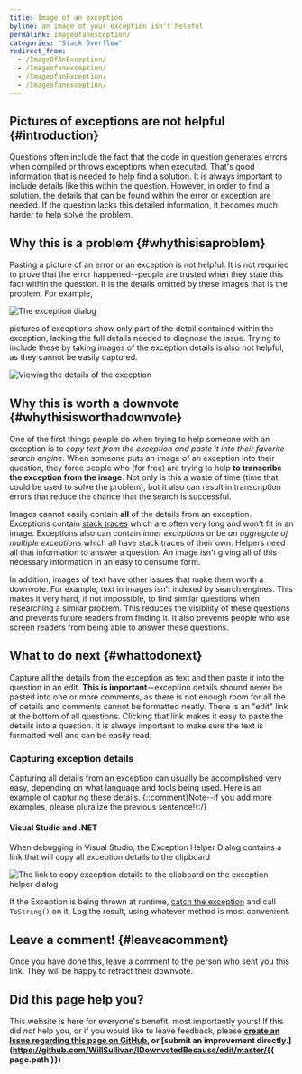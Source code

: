 ```yaml
---
title: Image of an exception
byline: an image of your exception isn't helpful
permalink: imageofanexception/
categories: "Stack Overflow"
redirect_from:
  - /ImageOfAnException/
  - /Imageofanexception/
  - /ImageofanException/
  - /Imageofanexception/
---
```

## Pictures of exceptions are not helpful {#introduction}
Questions often include the fact that the code in question generates errors when compiled or throws exceptions when executed. That's good information that is needed to help find a solution. It is always important to include details like this within the question. However, in order to find a solution, the details that can be found within the error or exception are needed. If the question lacks this detailed information, it becomes much harder to help solve the problem.

## Why this is a problem {#whythisisaproblem}
Pasting a picture of an error or an exception is not helpful. It is not requried to prove that the error happened--people are trusted when they state this fact within the question. It is the details omitted by these images that is the problem. For example,

![The exception dialog](/images/stackoverflow/exceptionimage1.PNG)

pictures of exceptions show only part of the detail contained within the exception, lacking the full details needed to diagnose the issue. Trying to include these by taking images of the exception details is also not helpful, as they cannot be easily captured.

![Viewing the details of the exception](/images/stackoverflow/exceptionimage3.PNG)

## Why this is worth a downvote {#whythisisworthadownvote}
One of the first things people do when trying to help someone with an exception is to *copy text from the exception and paste it into their favorite search engine*. When someone puts an image of an exception into their question, they force people who (for free) are trying to help **to transcribe the exception from the image**. Not only is this a waste of time (time that could be used to solve the problem), but it also can result in transcription errors that reduce the chance that the search is successful.

Images cannot easily contain **all** of the details from an exception. Exceptions contain [stack traces](https://en.wikipedia.org/wiki/Stack_trace) which are often very long and won't fit in an image. Exceptions also can contain *inner exceptions* or be *an aggregate of multiple exceptions* which all have stack traces of their own. Helpers need all that information to answer a question. An image isn't giving all of this necessary information in an easy to consume form.

In addition, images of text have other issues that make them worth a downvote. For example, text in images isn't indexed by search engines. This makes it very hard, if not impossible, to find similar questions when researching a similar problem. This reduces the visibility of these questions and prevents future readers from finding it. It also prevents people who use screen readers from being able to answer these questions.

## What to do next {#whattodonext}
Capture all the details from the exception as text and then paste it into the question in an edit. **This is important**--exception details shound never be pasted into one or more comments, as there is not enough room for all the of details and comments cannot be formatted neatly. There is an "edit" link at the bottom of all questions. Clicking that link makes it easy to paste the details into a question. It is always important to make sure the text is formatted well and can be easily read.

### Capturing exception details
Capturing all details from an exception can usually be accomplished very easy, depending on what language and tools being used. Here is an example of capturing these details. {::comment}Note--if you add more examples, please pluralize the previous sentence!{:/}

#### Visual Studio and .NET
When debugging in Visual Studio, the Exception Helper Dialog contains a link that will copy all exception details to the clipboard 

![The link to copy exception details to the clipboard on the exception helper dialog](/images/stackoverflow/exceptionimage2.PNG)

If the Exception is being thrown at runtime, [catch the exception](https://stackoverflow.com/questions/9526139/how-to-catch-exceptions) and call `ToString()` on it. Log the result, using whatever method is most convenient.

## Leave a comment! {#leaveacomment}
Once you have done this, leave a comment to the person who sent you this link. They will be happy to retract their downvote.

## Did this page help you?
This website is here for everyone's benefit, most importantly yours! If this did <i>not</i> help you, or if you would
like to leave feedback, please **[create an Issue regarding this page on GitHub,](https://github.com/WillSullivan/IDownvotedBecause/issues/new) or [submit an improvement directly.](https://github.com/WillSullivan/IDownvotedBecause/edit/master/{{ page.path }})**
